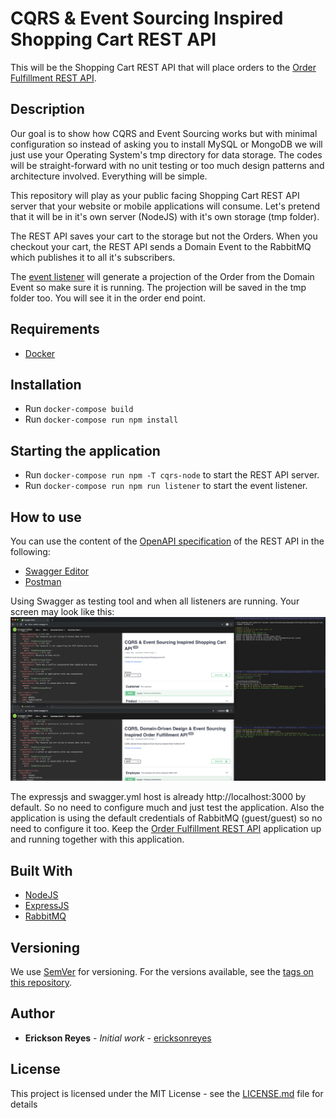 # CQRS &amp; Event Sourcing Inspired Shopping Cart REST API

This will be the Shopping Cart REST API that will place orders to the [Order Fulfillment REST API](https://github.com/ericksonreyes/cqrs-order-fulfillment-api).

## Description
Our goal is to show how CQRS and Event Sourcing works but with minimal configuration so instead of asking you
to install MySQL or MongoDB we will just use your Operating System's tmp directory for data storage. The codes will be
straight-forward with no unit testing or too much design patterns and architecture involved. Everything will be simple.

This repository will play as your public facing Shopping Cart REST API server that your website or mobile applications will consume.
Let's pretend that it will be in it's own server (NodeJS) with it's own storage (tmp folder).

The REST API saves your cart to the storage but not the Orders. When you checkout your cart, the REST API sends a Domain Event
to the RabbitMQ which publishes it to all it's subscribers.

The [event listener](./listener.js) will generate a projection of the Order from the Domain Event so make sure it is running.
The projection will be saved in the tmp folder too. You will see it in the order end point.


## Requirements
* [Docker](https://www.docker.com/)

## Installation
* Run ```docker-compose build```
* Run ```docker-compose run npm install```

## Starting the application
* Run ```docker-compose run npm -T cqrs-node``` to start the REST API server.
* Run ```docker-compose run npm run listener``` to start the event listener.

## How to use
You can use the content of the [OpenAPI specification](./swagger.yml) of the REST API in the following:

* [Swagger Editor](https://editor.swagger.io)
* [Postman](https://www.getpostman.com)

Using Swagger as testing tool and when all listeners are running. Your screen may look like this:
![Testing screenshot](images/Testing.png)

The expressjs and swagger.yml host is already http://localhost:3000 by default. So no need to configure much and just test the application.
Also the application is using the default credentials of RabbitMQ (guest/guest) so no need to configure it too. Keep the [Order Fulfillment REST API](https://github.com/ericksonreyes/cqrs-order-fulfillment-api) application up and running together with this application.

## Built With

* [NodeJS](https://nodejs.org/)
* [ExpressJS](https://expressjs.com/)
* [RabbitMQ](https://www.rabbitmq.com/)

## Versioning

We use [SemVer](http://semver.org/) for versioning. For the versions available, see the [tags on this repository](https://github.com/ericksonreyes/cqrs-shopping-cart-api/tags).

## Author

* **Erickson Reyes** - *Initial work* - [ericksonreyes](https://github.com/ericksonreyes)

## License

This project is licensed under the MIT License - see the [LICENSE.md](LICENSE.md) file for details
